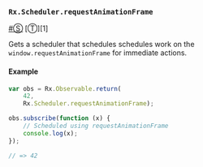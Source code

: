 ### <a id="rxschedulerrequestanimationframe"></a>`Rx.Scheduler.requestAnimationFrame`
<a href="#rxschedulerrequestanimationframe">#</a>[&#x24C8;](https://github.com/Reactive-Extensions/RxJS-DOM/blob/master/rx.dom.js#L471-L485 "View in source") [&#x24C9;][1]

Gets a scheduler that schedules schedules work on the `window.requestAnimationFrame` for immediate actions.

#### Example
```js
var obs = Rx.Observable.return(
	42, 
	Rx.Scheduler.requestAnimationFrame);

obs.subscribe(function (x) {
	// Scheduled using requestAnimationFrame
	console.log(x);
});

// => 42
```